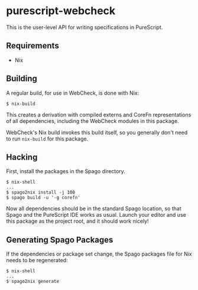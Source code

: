 # purescript-webcheck

This is the user-level API for writing specifications in PureScript.

## Requirements

- Nix

## Building

A regular build, for use in WebCheck, is done with Nix:

```
$ nix-build
```

This creates a derivation with compiled externs and CoreFn
representations of all dependencies, including the WebCheck modules in
this package.

WebCheck's Nix build invokes this build itself, so you generally don't
need to run `nix-build` for this package.

## Hacking

First, install the packages in the Spago directory.


```
$ nix-shell
...
$ spago2nix install -j 100
$ spago build -u '-g corefn'
```

Now all dependencies should be in the standard Spago location, so that
Spago and the PureScript IDE works as usual. Launch your editor and use
this package as the project root, and it should work nicely!

## Generating Spago Packages

If the dependencies or package set change, the Spago packages file for
Nix needs to be regenerated:

```
$ nix-shell
...
$ spago2nix generate
```
